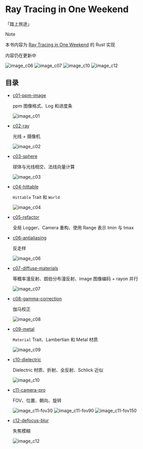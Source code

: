 # Ray Tracing in One Weekend

「踏上旅途」

> [!NOTE]
> 
> 本书内容为 [Ray Tracing in One Weekend](https://raytracing.github.io/books/RayTracingInOneWeekend.html) 的 Rust 实现
> 
> 内容仍在更新中

![image_c06](./assets/image_c06.png)
![image_c07](./assets/image_c07.png)
![image_c10](./assets/image_c10.png)
![image_c12](./assets/image_c12.png)

## 目录

- [c01-ppm-image](./c01-ppm-image.md)

    ppm 图像格式、Log 和进度条

    ![image_c01](./assets/image_c01.png)
- [c02-ray](./c02-ray.md)

    光线 + 摄像机

    ![image_c02](./assets/image_c02.png)
- [c03-sphere](./c03-sphere.md)

    球体与光线相交、法线向量计算

    ![image_c03](./assets/image_c03.png)
- [c04-hittable](./c04-hittable.md)

    `Hittable` Trait 和 `World`

    ![image_c04](./assets/image_c04.png)
- [c05-refactor](./c05-refactor.md)

    全局 Logger、Camera 重构、使用 Range 表示 tmin 与 tmax

- [c06-antialiasing](./c06-antialiasing.md)

    反走样
    
    ![image_c06](./assets/image_c06.png)
- [c07-diffuse-materials](./c07-diffuse-materials.md)

    等概率漫反射、朗伯分布漫反射、image 图像编码 + rayon 并行

    ![image_c07](./assets/image_c07.png)
- [c08-gamma-correction](./c08-gamma-correction.md)

    伽马校正

    ![image_c08](./assets/image_c08.png)
- [c09-metal](./c09-metal.md)

    `Material` Trait、Lambertian 和 Metal 材质

    ![image_c09](./assets/image_c09.png)
- [c10-dielectric](./c10-dielectric.md)

    Dielectric 材质、折射、全反射、Schlick 近似

    ![image_c10](./assets/image_c10.png)
- [c11-camera-pro](./c11-camera-pro.md)

    FOV、位置、朝向、旋转

    ![image_c11-fov30](./assets/image_c11-fov30.png)
    ![image_c11-fov90](./assets/image_c11-fov90.png)
    ![image_c11-fov150](./assets/image_c11-fov150.png)
- [c12-defocus-blur](./c12-defocus-blur.md)

    失焦模糊

    ![image_c12](./assets/image_c12.png)

